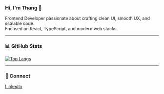 ### Hi, I'm Thang 👋

Frontend Developer passionate about crafting clean UI, smooth UX, and scalable code.  
Focused on React, TypeScript, and modern web stacks.

---



### 📊 GitHub Stats

[![Top Langs](https://github-readme-stats.vercel.app/api/top-langs/?username=qthanggg&layout=compact&theme=gruvbox)](https://github.com/anuraghazra/github-readme-stats)

---

### 🔗 Connect

[LinkedIn](https://linkedin.com/in/thangpham2603) 
<!-- Optional typing animation -->
<!--
<p align="center">
  <img src="https://readme-typing-svg.demolab.com?font=Fira+Code&duration=3000&pause=1000&color=00BFA6&center=true&vCenter=true&width=435&lines=Clean+Code.;Creative+UI.;Continuous+Growth.🌱" alt="Typing SVG" />
</p>
-->
